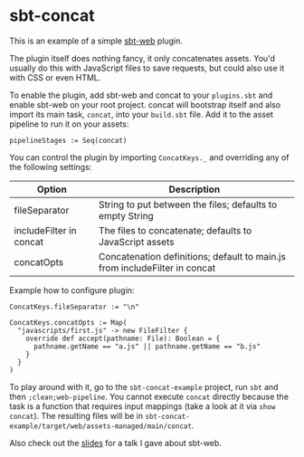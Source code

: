 # sbt-concat

This is an example of a simple [sbt-web](https://github.com/sbt/sbt-web) plugin.

The plugin itself does nothing fancy, it only concatenates assets. You'd usually do this with JavaScript files
to save requests, but could also use it with CSS or even HTML.

To enable the plugin, add sbt-web and concat to your `plugins.sbt` and enable sbt-web on your root project. concat will
bootstrap itself and also import its main task, `concat`, into your `build.sbt` file. Add it to the asset pipeline to
run it on your assets:

`pipelineStages := Seq(concat)`

You can control the plugin by importing `ConcatKeys._` and overriding any of the following settings:

Option                  | Description
------------------------|------------
fileSeparator           | String to put between the files; defaults to empty String
includeFilter in concat | The files to concatenate; defaults to JavaScript assets
concatOpts              | Concatenation definitions; default to main.js from includeFilter in concat

Example how to configure plugin:
```
ConcatKeys.fileSeparator := "\n"

ConcatKeys.concatOpts := Map(
  "javascripts/first.js" -> new FileFilter {
    override def accept(pathname: File): Boolean = {
      pathname.getName == "a.js" || pathname.getName == "b.js"
    }
  }
)
```

To play around with it, go to the `sbt-concat-example` project, run `sbt` and then `;clean;web-pipeline`. You cannot 
execute `concat` directly because the task is a function that requires input mappings (take a look at it via `show concat`).
The resulting files will be in `sbt-concat-example/target/web/assets-managed/main/concat`.

Also check out the [slides](http://www.slideshare.net/marius-soutier/sbt-webintro) for a talk I gave about sbt-web.
